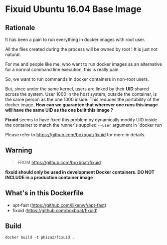 # Fixuid Ubuntu 16.04 Base Image

## Rationale

It has been a pain to run everything in docker images with root user.

All the files created during the process will be owned by root ! It is just not natural.

For me and people like me, who want to run docker images as an alternative for a normal command line execution, this is really pain.

So, we want to run commands in docker containers in non-root users.

But, since under the same kernel, users are linked by their **UID** shared across the system. User 1000 in the host system, outside the container, is the same person as the one 1000 inside. This reduces the portability of the docker image. **How can we guarantee that wherever one runs this image will have the same UID as the one built this image ?**

**Fixuid** seems to have fixed this problem by dynamically modify UID inside the container to match the runner's supplied `--user` argument in `docker run

Please refer to https://github.com/boxboat/fixuid for more in details.

## Warning

> FROM https://github.com/boxboat/fixuid

**fixuid should only be used in development Docker containers. DO NOT INCLUDE in a production container image**

## What's in this Dockerfile

- apt-fast (https://github.com/ilikenwf/apt-fast)
- fixuid (https://github.com/boxboat/fixuid)

## Build

```
docker build -t phizaz/fixuid .
```
